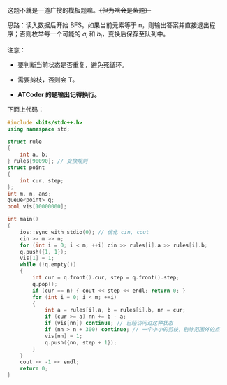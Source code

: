 这题不就是一道广搜的模板题嘛。~~（但为啥会是紫题）~~

思路：读入数据后开始 BFS。如果当前元素等于 n，则输出答案并直接退出程序；否则枚举每一个可能的 $a_i$ 和 $b_i$，变换后保存至队列中。

注意：

- 要判断当前状态是否重复，避免死循环。

- 需要剪枝，否则会 T。

- **ATCoder 的题输出记得换行。**

下面上代码：

```cpp
#include <bits/stdc++.h>
using namespace std;

struct rule
{
    int a, b;
} rules[90090]; // 变换规则
struct point
{
    int cur, step;
};
int m, n, ans;
queue<point> q;
bool vis[10000000];

int main()
{
    ios::sync_with_stdio(0); // 优化 cin, cout
    cin >> m >> n;
    for (int i = 0; i < m; ++i) cin >> rules[i].a >> rules[i].b;
    q.push({1, 1});
    vis[1] = 1;
    while (!q.empty())
    {
        int cur = q.front().cur, step = q.front().step;
        q.pop();
        if (cur == n) { cout << step << endl; return 0; }
        for (int i = 0; i < m; ++i)
        {
            int a = rules[i].a, b = rules[i].b, nn = cur;
            if (cur >= a) nn += b - a;
            if (vis[nn]) continue; // 已经访问过这种状态
            if (nn > n + 300) continue; // 一个小小的剪枝，剔除范围外的点
            vis[nn] = 1;
            q.push({nn, step + 1});
        }
    }
    cout << -1 << endl;
    return 0;
}
```
